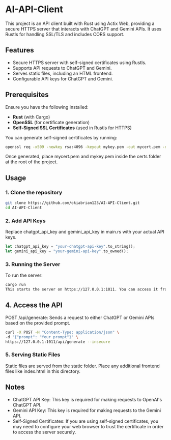 # AI-API-Client

This project is an API client built with Rust using Actix Web, providing a secure HTTPS server that interacts with ChatGPT and Gemini APIs. It uses Rustls for handling SSL/TLS and includes CORS support.

## Features
- Secure HTTPS server with self-signed certificates using Rustls.
- Supports API requests to ChatGPT and Gemini.
- Serves static files, including an HTML frontend.
- Configurable API keys for ChatGPT and Gemini.

## Prerequisites

Ensure you have the following installed:
- **Rust** (with Cargo)
- **OpenSSL** (for certificate generation)
- **Self-Signed SSL Certificates** (used in Rustls for HTTPS)

You can generate self-signed certificates by running:

```bash
openssl req -x509 -newkey rsa:4096 -keyout mykey.pem -out mycert.pem -days 365 -nodes
```
Once generated, place mycert.pem and mykey.pem inside the certs folder at the root of the project.

## Usage
### 1. Clone the repository
```bash
git clone https://github.com/okiabrian123/AI-API-Client.git
cd AI-API-Client
```
### 2. Add API Keys
Replace chatgpt_api_key and gemini_api_key in main.rs with your actual API keys.
```rust
let chatgpt_api_key = "your-chatgpt-api-key".to_string();
let gemini_api_key = "your-gemini-api-key".to_owned();
```
### 3. Running the Server
To run the server:

```bash
cargo run
This starts the server on https://127.0.0.1:1011. You can access it from your browser, but due to the self-signed certificates, you may need to configure your browser to trust them.
```
## 4. Access the API
POST /api/generate: Sends a request to either ChatGPT or Gemini APIs based on the provided prompt.
```bash
curl -X POST -H "Content-Type: application/json" \
-d '{"prompt": "Your prompt"}' \
https://127.0.0.1:1011/api/generate --insecure
```
### 5. Serving Static Files
Static files are served from the static folder. Place any additional frontend files like index.html in this directory.

## Notes
- ChatGPT API Key: This key is required for making requests to OpenAI's ChatGPT API.
- Gemini API Key: This key is required for making requests to the Gemini API.
- Self-Signed Certificates: If you are using self-signed certificates, you may need to configure your web browser to trust the certificate in order to access the server securely.
